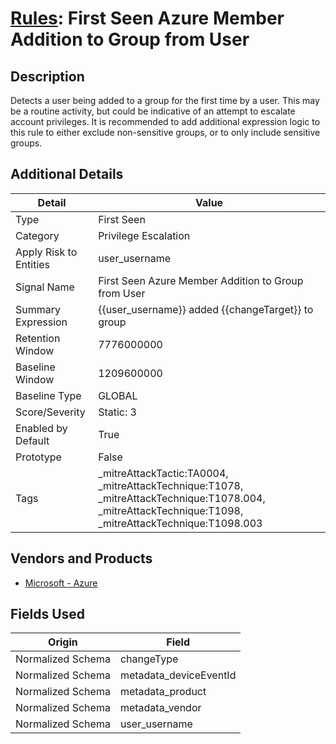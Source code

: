 # [Rules](README.md): First Seen Azure Member Addition to Group from User

## Description
Detects a user being added to a group for the first time by a user. This may be a routine activity, but could be indicative of an attempt to escalate account privileges. It is recommended to add additional expression logic to this rule to either exclude non-sensitive groups, or to only include sensitive groups.

## Additional Details
|Detail|Value|
|----|----|
|Type|First Seen|
|Category|Privilege Escalation|
|Apply Risk to Entities|user_username|
|Signal Name|First Seen Azure Member Addition to Group from User|
|Summary Expression|{{user_username}} added {{changeTarget}} to group|
|Retention Window|7776000000|
|Baseline Window|1209600000|
|Baseline Type|GLOBAL|
|Score/Severity|Static: 3|
|Enabled by Default|True|
|Prototype|False|
|Tags|_mitreAttackTactic:TA0004, _mitreAttackTechnique:T1078, _mitreAttackTechnique:T1078.004, _mitreAttackTechnique:T1098, _mitreAttackTechnique:T1098.003|
## Vendors and Products
- [Microsoft - Azure](../products/a1225af5-e778-4068-a9a2-47da93d1ff24.md)


## Fields Used

|Origin|Field|
|----|----|
|Normalized Schema|changeType|
|Normalized Schema|metadata_deviceEventId|
|Normalized Schema|metadata_product|
|Normalized Schema|metadata_vendor|
|Normalized Schema|user_username|


